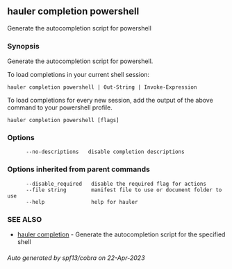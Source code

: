 ## hauler completion powershell

Generate the autocompletion script for powershell

### Synopsis

Generate the autocompletion script for powershell.

To load completions in your current shell session:

	hauler completion powershell | Out-String | Invoke-Expression

To load completions for every new session, add the output of the above command
to your powershell profile.


```
hauler completion powershell [flags]
```

### Options

```
      --no-descriptions   disable completion descriptions
```

### Options inherited from parent commands

```
      --disable_required   disable the required flag for actions
      --file string        manifest file to use or document folder to use
      --help               help for hauler
```

### SEE ALSO

* [hauler completion](hauler_completion.md)	 - Generate the autocompletion script for the specified shell

###### Auto generated by spf13/cobra on 22-Apr-2023
